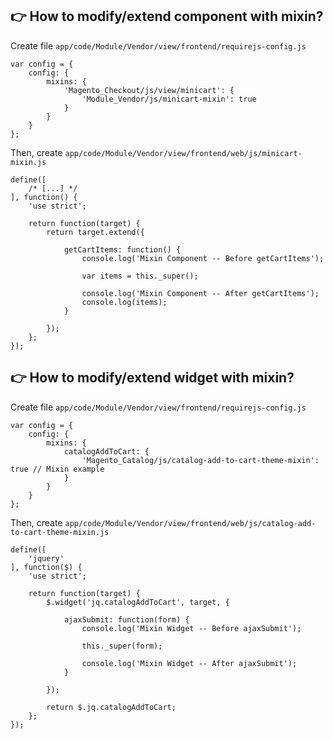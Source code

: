 ## :point_right: How to modify/extend component with mixin?
Create file `app/code/Module/Vendor/view/frontend/requirejs-config.js`
```
var config = {
    config: {
        mixins: {
            'Magento_Checkout/js/view/minicart': {
                'Module_Vendor/js/minicart-mixin': true
            }
        }
    }
};
```

Then, create `app/code/Module/Vendor/view/frontend/web/js/minicart-mixin.js`
```
define([
    /* [...] */
], function() {
    'use strict';

    return function(target) {
        return target.extend({

            getCartItems: function() {
                console.log('Mixin Component -- Before getCartItems');

                var items = this._super();

                console.log('Mixin Component -- After getCartItems');
                console.log(items);
            }

        });
    };
});
```

## :point_right: How to modify/extend widget with mixin?
Create file `app/code/Module/Vendor/view/frontend/requirejs-config.js`
```
var config = {
    config: {
        mixins: {
            catalogAddToCart: {
                'Magento_Catalog/js/catalog-add-to-cart-theme-mixin': true // Mixin example
            }
        }
    }
};
```

Then, create `app/code/Module/Vendor/view/frontend/web/js/catalog-add-to-cart-theme-mixin.js`
```
define([
    'jquery'
], function($) {
    'use strict';

    return function(target) {
        $.widget('jq.catalogAddToCart', target, {

            ajaxSubmit: function(form) {
                console.log('Mixin Widget -- Before ajaxSubmit');

                this._super(form);

                console.log('Mixin Widget -- After ajaxSubmit');
            }

        });

        return $.jq.catalogAddToCart;
    };
});
```
